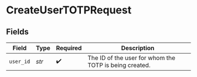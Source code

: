 # CreateUserTOTPRequest


## Fields

| Field                                                  | Type                                                   | Required                                               | Description                                            |
| ------------------------------------------------------ | ------------------------------------------------------ | ------------------------------------------------------ | ------------------------------------------------------ |
| `user_id`                                              | *str*                                                  | :heavy_check_mark:                                     | The ID of the user for whom the TOTP is being created. |